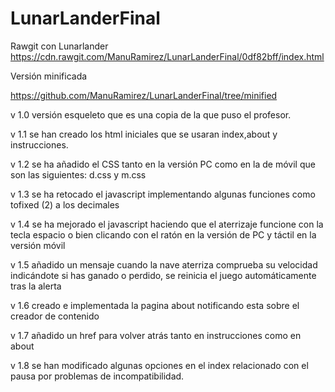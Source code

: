 # LunarLanderFinal

Rawgit con Lunarlander
https://cdn.rawgit.com/ManuRamirez/LunarLanderFinal/0df82bff/index.html

Versión minificada

https://github.com/ManuRamirez/LunarLanderFinal/tree/minified



v 1.0 versión esqueleto que es una copia de la que puso el profesor.

v 1.1 se han creado los html iniciales que se usaran index,about y instrucciones.

v 1.2 se ha añadido el CSS tanto en la versión PC como en la de móvil que son las siguientes: d.css y m.css

v 1.3 se ha retocado el javascript implementando algunas funciones como tofixed (2) a los decimales

v 1.4 se ha mejorado el javascript haciendo que el aterrizaje funcione con la tecla espacio o bien clicando con el ratón en la versión de PC y táctil en la versión móvil

v 1.5 añadido un mensaje cuando la nave aterriza comprueba su velocidad indicándote si has ganado o perdido, se reinicia el juego automáticamente tras la alerta

v 1.6 creado e implementada la pagina about notificando esta sobre el creador de contenido

v 1.7 añadido un href para volver atrás tanto en instrucciones como en about

v 1.8 se han modificado algunas opciones en el index relacionado con el pausa por problemas de incompatibilidad.




